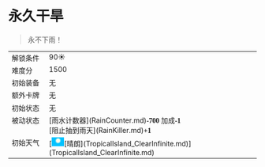 # 永久干旱  
> 永不下雨！  
  
<style>
        .table3391 th,td{
            text-align:left;
            vertical-align:top;
        }
        </style><table class="table table-bordered table3391" data-toggle="table"  data-show-header="false"><thead style="display:none"><tr ><th  style="width:15%;"  >名称</th><th  style=""  >值</th></tr></thead><tr ><td  style="width:15%;"  >解锁条件</td><td  style=""  >90☀️</td></tr><tr ><td  style="width:15%;"  >难度分</td><td  style=""  >1500</td></tr><tr ><td  style="width:15%;"  >初始装备</td><td  style=""  >无</td></tr><tr ><td  style="width:15%;"  >额外卡牌</td><td  style=""  >无</td></tr><tr ><td  style="width:15%;"  >初始状态</td><td  style=""  >无</td></tr><tr ><td  style="width:15%;"  >被动状态</td><td  style=""  >[雨水计数器](RainCounter.md)<span style="font-family:ui-monospace"><b>-700</b></span> 加成<span style="font-family:ui-monospace"><b>-1</b></span><br>[阻止抽到雨天](RainKiller.md)<span style="font-family:ui-monospace"><b>+1</b></span></td></tr><tr ><td  style="width:15%;"  >初始天气</td><td  style=""  >[<div style="width:25px;display:inline-block;text-align:center"><img decoding="async" src="../wiki/Sprite/WeatherClear_0.png" href="a.md" style="max-width:25px;max-height:25px;"></div>[晴朗](TropicalIsland_ClearInfinite.md)](TropicalIsland_ClearInfinite.md)</td></tr></tbody></table>  
  


<script>document.title="永久干旱 - 卡牌生存百科 Card Survival Wiki";</script>
